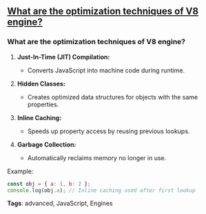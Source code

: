 ## [What are the optimization techniques of V8 engine?](#what-are-the-optimization-techniques-of-v8-engine)

### What are the optimization techniques of V8 engine?

1. **Just-In-Time (JIT) Compilation:**
   - Converts JavaScript into machine code during runtime.

2. **Hidden Classes:**
   - Creates optimized data structures for objects with the same properties.

3. **Inline Caching:**
   - Speeds up property access by reusing previous lookups.

4. **Garbage Collection:**
   - Automatically reclaims memory no longer in use.

Example:

```javascript
const obj = { a: 1, b: 2 };
console.log(obj.a); // Inline caching used after first lookup
```

**Tags**: advanced, JavaScript, Engines


